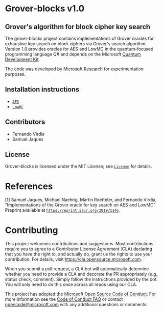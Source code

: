 # Grover-blocks v1.0
## Grover's algorithm for block cipher key search

The grover-blocks project contains implementations of Grover oracles for exhaustive key search on block ciphers via Grover's search algorithm. Version 1.0 provides oracles for AES and LowMC in the quantum-focused programming language Q# and depends on the Microsoft [Quantum Development Kit](https://www.microsoft.com/en-us/quantum/development-kit). 

The code was developed by [Microsoft Research](http://research.microsoft.com/) for experimentation purposes.

## Installation instructions
- [`AES`](aes/INSTALL.md)
- [`LowMC`](lowmc/INSTALL.md)

## Contributors
- Fernando Virdia
- Samuel Jaques

## License
Grover-blocks is licensed under the MIT License; see [`License`](LICENSE) for details.

# References
[1] Samuel Jaques, Michael Naehrig, Martin Roetteler, and Fernando Virdia, "Implementations of the Grover oracle for key search on AES and LowMC"
Preprint available at [`https://eprint.iacr.org/2019/1146`](https://eprint.iacr.org/2019/1146).


# Contributing

This project welcomes contributions and suggestions.  Most contributions require you to agree to a
Contributor License Agreement (CLA) declaring that you have the right to, and actually do, grant us
the rights to use your contribution. For details, visit https://cla.opensource.microsoft.com.

When you submit a pull request, a CLA bot will automatically determine whether you need to provide
a CLA and decorate the PR appropriately (e.g., status check, comment). Simply follow the instructions
provided by the bot. You will only need to do this once across all repos using our CLA.

This project has adopted the [Microsoft Open Source Code of Conduct](https://opensource.microsoft.com/codeofconduct/).
For more information see the [Code of Conduct FAQ](https://opensource.microsoft.com/codeofconduct/faq/) or
contact [opencode@microsoft.com](mailto:opencode@microsoft.com) with any additional questions or comments.


